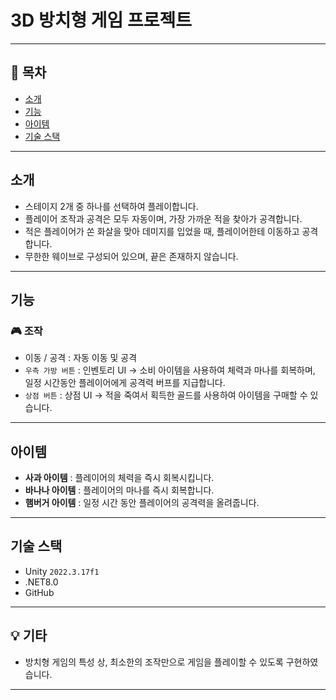 # 3D 방치형 게임 프로젝트


---

## 📌 목차
- [소개](#소개)
- [기능](#기능)
- [아이템](#아이템)
- [기술 스택](#기술-스택)

---

## 소개

- 스테이지 2개 중 하나를 선택하여 플레이합니다.
- 플레이어 조작과 공격은 모두 자동이며, 가장 가까운 적을 찾아가 공격합니다.
- 적은 플레이어가 쏜 화살을 맞아 데미지를 입었을 때, 플레이어한테 이동하고 공격합니다.
- 무한한 웨이브로 구성되어 있으며, 끝은 존재하지 않습니다.

---

## 기능

### 🎮 조작
- 이동 / 공격 : 자동 이동 및 공격 
- `우측 가방 버튼` : 인벤토리 UI → 소비 아이템을 사용하여 체력과 마나를 회복하며, 일정 시간동안 플레이어에게 공격력 버프를 지급합니다.   
- `상점 버튼` : 상점 UI → 적을 죽여서 획득한 골드를 사용하여 아이템을 구매할 수 있습니다.

---

## 아이템

- **사과 아이템** : 플레이어의 체력을 즉시 회복시킵니다.
- **바나나 아이템** : 플레이어의 마나를 즉시 회복합니다.
- **햄버거 아이템** : 일정 시간 동안 플레이어의 공격력을 올려줍니다. 

---

## 기술 스택

- Unity `2022.3.17f1`
- .NET8.0
- GitHub

---

## 💡 기타

- 방치형 게임의 특성 상, 최소한의 조작만으로 게임을 플레이할 수 있도록 구현하였습니다. 

---
